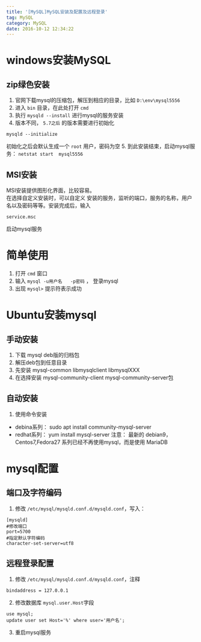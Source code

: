```yaml
---
title: '[MySQL]MySQL安装及配置及远程登录' 
tag: MySQL
category: MySQL
date: 2016-10-12 12:34:22
---
```


# windows安装MySQL

## zip绿色安装

1. 官网下载mysql的压缩包，解压到相应的目录，比如 `D:\env\mysql5556`
2. 进入 `bin` 目录，在此处打开 `cmd`
3. 执行 `mysqld --install` 进行mysql的服务安装
4. 版本不同， `5.7之后` 的版本需要进行初始化
```
mysqld --initialize
```
初始化之后会默认生成一个 `root` 用户，密码为空
5. 到此安装结束，启动mysql服务： `netstat start  mysql5556`

## MSI安装

MSI安装提供图形化界面，比较容易。  
在选择自定义安装时，可以自定义 安装的服务，监听的端口，服务的名称，用户名以及密码等等。安装完成后，输入
```
service.msc
```
启动mysql服务

# 简单使用

1. 打开 `cmd` 窗口
2. 输入 `mysql -u用户名   -p密码`  ， 登录mysql
3. 出现 `mysql>`  提示符表示成功


# Ubuntu安装mysql

## 手动安装

1. 下载 mysql deb版的归档包
2. 解压deb包到任意目录
3. 先安装 mysql-common libmysqlclient libmysqlXXX  
4. 在选择安装 mysql-community-client mysql-community-server包

## 自动安装

1. 使用命令安装
- debina系列： sudo apt install community-mysql-server
- redhat系列： yum install  mysql-server
注意： 最新的 debian9，Centos7,Fedora27 系列已经不再使用mysql，而是使用 MariaDB


# mysql配置

## 端口及字符编码

1. 修改 `/etc/mysql/mysqld.conf.d/mysqld.conf`，写入：
```
[mysqld]
#修改端口
port=5700
#指定默认字符编码
character-set-server=utf8
```

## 远程登录配置

1. 修改 `/etc/mysql/mysqld.conf.d/mysqld.conf`，注释
```
bindaddress = 127.0.0.1
```
2. 修改数据库 `mysql.user.Host`字段
```
use mysql;
update user set Host='%' where user='用户名'; 
```
3. 重启mysql服务
